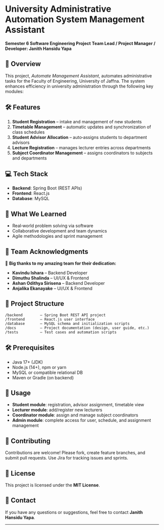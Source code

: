 # University Administrative Automation System Management Assistant

**Semester 6 Software Engineering Project**
**Team Lead / Project Manager / Developer: Janith Hansidu Yapa**

## 🎯 Overview

This project, *Automate Management Assistant*, automates administrative tasks for the Faculty of Engineering, University of Jaffna. The system enhances efficiency in university administration through the following key modules:

## 🛠️ Features

1. **Student Registration** – intake and management of new students
2. **Timetable Management** – automatic updates and synchronization of class schedules
3. **Student Advisor Allocation** – auto‑assigns students to department advisors
4. **Lecture Registration** – manages lecturer entries across departments
5. **Subject Coordinator Management** – assigns coordinators to subjects and departments

## 💻 Tech Stack

* **Backend**: Spring Boot (REST APIs)
* **Frontend**: React.js
* **Database**: MySQL

## 🚀 What We Learned

* Real‑world problem solving via software
* Collaborative development and team dynamics
* Agile methodologies and sprint management

## 👥 Team Acknowledgments

🙌 **Big thanks to my amazing team for their dedication:**

* **Kavindu Ishara** – Backend Developer
* **Dimuthu Shalinda** – UI/UX & Frontend
* **Ashan Odithya Sirisena** – Backend Developer
* **Anjalika Ekanayake** – UI/UX & Frontend

## 📂 Project Structure

```
/backend        — Spring Boot REST API project  
/frontend       — React.js user interface  
/database       — MySQL schema and initialization scripts  
/docs           — Project documentation (design, user guide, etc.)  
/tests          — Test cases and automation scripts  
```

## 🛠️ Prerequisites

* Java 17+ (JDK)
* Node.js (14+), npm or yarn
* MySQL or compatible relational DB
* Maven or Gradle (on backend) 

## 🧪 Usage

* **Student module**: registration, advisor assignment, timetable view
* **Lecturer module**: add/register new lecturers
* **Coordinator module**: assign and manage subject coordinators
* **Admin module**: complete access for user, schedule, and assignment management

## 📄 Contributing

Contributions are welcome! Please fork, create feature branches, and submit pull requests. Use Jira for tracking issues and sprints.

## 🪪 License

This project is licensed under the **MIT License**.

## 📧 Contact

If you have any questions or suggestions, feel free to contact **Janith Hansidu Yapa**.

---
